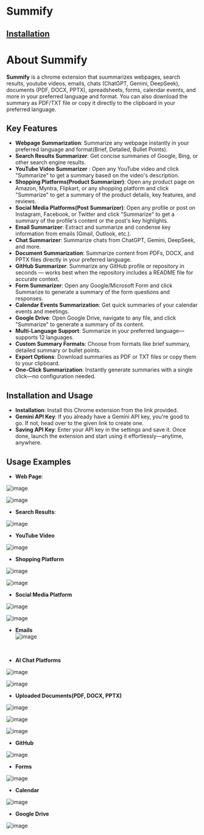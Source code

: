# Summify

## [Installation](https://www.loom.com/share/bae0038fc27f4e229986700a556a7d3c?sid=62d4d364-9904-46cb-bb8d-b5ab0b787f6c)

# About Summify
**Summify** is a chrome extension that suummarizes webpages, search results, youtube videos, emails, chats (ChatGPT, Gemini, DeepSeek), documents (PDF, DOCX, PPTX), spreadsheets, forms, calendar events, and more in your preferred language and format. You can also download the summary as PDF/TXT file or copy it directly to the clipboard in your preferred language.

## Key Features
- **Webpage Summarization**: Summarize any webpage instantly in your preferred language and format(Brief, Detailed, Bullet Points).
- **Search Results Summarizer**: Get concise summaries of Google, Bing, or other search engine results.
- **YouTube Video Summarizer** : Open any YouTube video and click "Summarize" to get a summary based on the video's description.
- **Shopping Platforms(Product Summarizer)**: Open any product page on Amazon, Myntra, Flipkart, or any shopping platform and click "Summarize" to get a summary of the product details, key features, and reviews.
- **Social Media Platforms(Post Summarizer)**: Open any profile or post on Instagram, Facebook, or Twitter and click "Summarize" to get a summary of the profile's content or the post's key highlights.
- **Email Summarizer**: Extract and summarize and condense key information from emails (Gmail, Outlook, etc.).
- **Chat Summarizer**: Summarize chats from ChatGPT, Gemini, DeepSeek, and more.
- **Document Summarization**: Summarize content from PDFs, DOCX, and PPTX files directly in your preferred language.
- **GitHub Summarizer**: Summarize any GitHub profile or repository in seconds — works best when the repository includes a README file for accurate context.
- **Form Summarizer**: Open any Google/Microsoft Form and click Summarize to generate a summary of the form questions and responses.
- **Calendar Events Summarization**: Get quick summaries of your calendar events and meetings.
- **Google Drive**: Open Google Drive, navigate to any file, and click "Summarize" to generate a summary of its content.
- **Multi-Language Support**: Summarize in your preferred language—supports 12 languages.
- **Custom Summary Formats**: Choose from formats like brief summary, detailed summary or bullet points.
- **Export Options**: Download summaries as PDF or TXT files or copy them to your clipboard.
- **One-Click Summarization**: Instantly generate summaries with a single click—no configuration needed.

## Installation and Usage
- **Installation**: Install this Chrome extension from the link provided.
- **Gemini API Key**: If you already have a Gemini API key, you're good to go. If not, head over to the given link to create one.
- **Saving API Key**: Enter your API key in the settings and save it. Once done, launch the extension and start using it effortlessly—anytime, anywhere.

## Usage Examples
- **Web Page**:

![image](https://github.com/user-attachments/assets/0b78dfa2-bf8a-4c93-8144-fe4c14e87852)

![image](https://github.com/user-attachments/assets/a87b8229-599e-476a-856c-998b7a14a98f)

- **Search Results**:

![image](https://github.com/user-attachments/assets/d3baa349-b0be-4bf9-b916-b6ec5038f622)

- **YouTube Video**

![image](https://github.com/user-attachments/assets/4753028c-4b9a-4b38-b427-d626e99885a3)

- **Shopping Platform**

![image](https://github.com/user-attachments/assets/1743acbc-8b9b-4180-b0ea-7994201b1e81) 

![image](https://github.com/user-attachments/assets/d291d849-ff57-446c-aa00-507a7ad13bf1)

- **Social Media Platform**

![image](https://github.com/user-attachments/assets/fe7a622d-6ecd-4f2a-800e-9e83e839463f) 

![image](https://github.com/user-attachments/assets/908f2007-bd6d-4d6d-a3a3-6fc6553fab23)

- **Emails** <br>
![image](https://github.com/user-attachments/assets/1f7c6e5c-3a0a-47a8-8a27-2007068df85f)
<br>

- **AI Chat Platforms**

![image](https://github.com/user-attachments/assets/974c1a9e-41ba-45e8-840e-f92b234b64f9) 

![image](https://github.com/user-attachments/assets/5a22d21c-dee9-4f12-9be5-97f5fa3f64be)

- **Uploaded Documents(PDF, DOCX, PPTX)**

![image](https://github.com/user-attachments/assets/3a480a1c-2af1-4d0b-84be-4473e8db7036) 

![image](https://github.com/user-attachments/assets/ab90dc34-5dc1-43d0-8447-f014a8bc2095) 

![image](https://github.com/user-attachments/assets/1a0fcbff-ddad-4cf2-a4f0-97e42bdfcc44)

- **GitHub**

![image](https://github.com/user-attachments/assets/bcd34cdf-5040-4b9b-9b74-3dfcc5eb2763)

- **Forms** 

![image](https://github.com/user-attachments/assets/d2f958b3-66ed-4595-9feb-ed93b38d1b50)

- **Calendar**

![image](https://github.com/user-attachments/assets/2414740d-77aa-4b52-a4d4-50fd566418b9)

- **Google Drive**

![image](https://github.com/user-attachments/assets/1b324941-4025-48f1-8f5b-d8ae7ea90cea)











